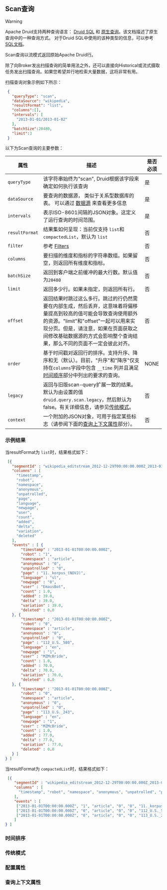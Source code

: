 <!-- toc -->

<script async src="https://pagead2.googlesyndication.com/pagead/js/adsbygoogle.js"></script>
<ins class="adsbygoogle"
     style="display:block; text-align:center;"
     data-ad-layout="in-article"
     data-ad-format="fluid"
     data-ad-client="ca-pub-8828078415045620"
     data-ad-slot="7586680510"></ins>
<script>
     (adsbygoogle = window.adsbygoogle || []).push({});
</script>

## Scan查询

> [!WARNING]
> Apache Druid支持两种查询语言： [Druid SQL](druidsql.md) 和 [原生查询](makeNativeQueries.md)。该文档描述了原生查询中的一种查询方式。 对于Druid SQL中使用的该种类型的信息，可以参考 [SQL文档](druidsql.md)。

Scan查询以流模式返回原始Apache Druid行。

除了向Broker发出扫描查询的简单用法之外，还可以直接向Historical或流式摄取任务发出扫描查询。如果您希望并行地检索大量数据，这将非常有用。

扫描查询对象示例如下所示：

```json
 {
   "queryType": "scan",
   "dataSource": "wikipedia",
   "resultFormat": "list",
   "columns":[],
   "intervals": [
     "2013-01-01/2013-01-02"
   ],
   "batchSize":20480,
   "limit":3
 }
 ```

 以下为Scan查询的主要参数：

 | 属性 | 描述 | 是否必须 |
 |-|-|-|
 | `queryType` | 该字符串始终为"scan", Druid根据该字段来确定如何执行该查询 | 是 |
 | `dataSource` | 要查询的数据源， 类似于关系型数据库的表。 可以通过 [数据源](datasource.md) 来查看更多信息| 是 |
 | `intervals` | 表示ISO-8601间隔的JSON对象。这定义了运行查询的时间范围。| 是 |
 | `resultFormat` | 结果集如何呈现：当前仅支持 `list`和`compactedList`，默认为 `list` | 否 |
 | `filter` | 参考 [Filters](filters.md) | 否 |
 | `columns` | 要扫描的维度和指标的字符串数组。如果留空，则返回所有维度和指标。 | 否 |
 | `batchSize` | 返回到客户端之前缓冲的最大行数。默认值为`20480` | 否 |
 | `limit` | 返回多少行。如果未指定，则返回所有行。 | 否 |
 | `offset` | 返回结果时跳过这么多行。跳过的行仍然需要在内部生成，然后丢弃，这意味着将偏移量提高到较高的值可能会导致查询使用额外的资源。"limit"和"offset"一起可以用来实现分页。但是，请注意，如果在页面获取之间修改基础数据源的方式会影响整个查询结果，那么不同的页面不一定会彼此对齐。 | 否 |
 | `order` | 基于时间戳对返回行的排序。支持升序、降序和无（默认）。目前，"升序"和"降序"仅支持在`columns`字段中包含 `__time` 列并且满足[时间顺序](#时间排序)部分中列出的要求的查询。 | NONE |
 | `legacy` | 返回与旧版scan-query扩展一致的结果。默认为由设置的值`druid.query.scan.legacy`，然后默认为false。有关详细信息，请参见[传统模式](#传统模式)。 | 否 |
 | `context` | 一个附加的JSON对象，可用于指定某些标志（请参阅下面的[查询上下文属性](#查询上下文属性)部分）。 | 否 |

 ### 示例结果

当resultFormat为 `list`时，结果格式如下：

 ```json
  [{
    "segmentId" : "wikipedia_editstream_2012-12-29T00:00:00.000Z_2013-01-10T08:00:00.000Z_2013-01-10T08:13:47.830Z_v9",
    "columns" : [
      "timestamp",
      "robot",
      "namespace",
      "anonymous",
      "unpatrolled",
      "page",
      "language",
      "newpage",
      "user",
      "count",
      "added",
      "delta",
      "variation",
      "deleted"
    ],
    "events" : [ {
        "timestamp" : "2013-01-01T00:00:00.000Z",
        "robot" : "1",
        "namespace" : "article",
        "anonymous" : "0",
        "unpatrolled" : "0",
        "page" : "11._korpus_(NOVJ)",
        "language" : "sl",
        "newpage" : "0",
        "user" : "EmausBot",
        "count" : 1.0,
        "added" : 39.0,
        "delta" : 39.0,
        "variation" : 39.0,
        "deleted" : 0.0
    }, {
        "timestamp" : "2013-01-01T00:00:00.000Z",
        "robot" : "0",
        "namespace" : "article",
        "anonymous" : "0",
        "unpatrolled" : "0",
        "page" : "112_U.S._580",
        "language" : "en",
        "newpage" : "1",
        "user" : "MZMcBride",
        "count" : 1.0,
        "added" : 70.0,
        "delta" : 70.0,
        "variation" : 70.0,
        "deleted" : 0.0
    }, {
        "timestamp" : "2013-01-01T00:00:00.000Z",
        "robot" : "0",
        "namespace" : "article",
        "anonymous" : "0",
        "unpatrolled" : "0",
        "page" : "113_U.S._243",
        "language" : "en",
        "newpage" : "1",
        "user" : "MZMcBride",
        "count" : 1.0,
        "added" : 77.0,
        "delta" : 77.0,
        "variation" : 77.0,
        "deleted" : 0.0
    } ]
} ]
```

当resultFormat为 `compactedList`时，结果格式如下：

```json
 [{
    "segmentId" : "wikipedia_editstream_2012-12-29T00:00:00.000Z_2013-01-10T08:00:00.000Z_2013-01-10T08:13:47.830Z_v9",
    "columns" : [
      "timestamp", "robot", "namespace", "anonymous", "unpatrolled", "page", "language", "newpage", "user", "count", "added", "delta", "variation", "deleted"
    ],
    "events" : [
     ["2013-01-01T00:00:00.000Z", "1", "article", "0", "0", "11._korpus_(NOVJ)", "sl", "0", "EmausBot", 1.0, 39.0, 39.0, 39.0, 0.0],
     ["2013-01-01T00:00:00.000Z", "0", "article", "0", "0", "112_U.S._580", "en", "1", "MZMcBride", 1.0, 70.0, 70.0, 70.0, 0.0],
     ["2013-01-01T00:00:00.000Z", "0", "article", "0", "0", "113_U.S._243", "en", "1", "MZMcBride", 1.0, 77.0, 77.0, 77.0, 0.0]
    ]
} ]
```

### 时间排序
### 传统模式
### 配置属性
### 查询上下文属性